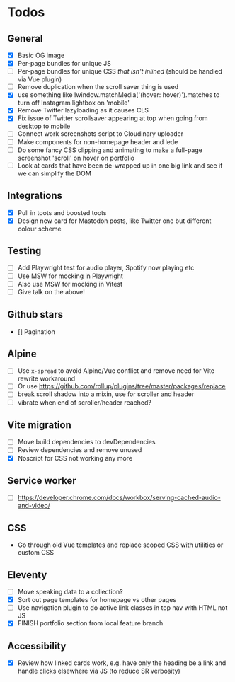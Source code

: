 # Todos

## General

- [x] Basic OG image
- [x] Per-page bundles for unique JS
- [ ] Per-page bundles for unique CSS _that isn't inlined_ (should be handled via Vue plugin)
- [ ] Remove duplication when the scroll saver thing is used
- [x] use something like !window.matchMedia('(hover: hover)').matches to turn off Instagram lightbox on 'mobile'
- [x] Remove Twitter lazyloading as it causes CLS
- [x] Fix issue of Twitter scrollsaver appearing at top when going from desktop to mobile
- [ ] Connect work screenshots script to Cloudinary uploader
- [ ] Make components for non-homepage header and lede
- [ ] Do some fancy CSS clipping and animating to make a full-page screenshot 'scroll' on hover on portfolio
- [ ] Look at cards that have been de-wrapped up in one big link and see if we can simplify the DOM

## Integrations

- [x] Pull in toots and boosted toots
- [x] Design new card for Mastodon posts, like Twitter one but different colour scheme

## Testing

- [ ] Add Playwright test for audio player, Spotify now playing etc
- [ ] Use MSW for mocking in Playwright
- [ ] Also use MSW for mocking in Vitest
- [ ] Give talk on the above!

## Github stars

- [] Pagination

## Alpine

- [ ] Use `x-spread` to avoid Alpine/Vue conflict and remove need for Vite rewrite workaround
- [ ] Or use https://github.com/rollup/plugins/tree/master/packages/replace
- [ ] break scroll shadow into a mixin, use for scroller and header
- [ ] vibrate when end of scroller/header reached?

## Vite migration

- [ ] Move build dependencies to devDependencies
- [ ] Review dependencies and remove unused
- [x] Noscript for CSS not working any more

## Service worker

- [ ] https://developer.chrome.com/docs/workbox/serving-cached-audio-and-video/

## CSS

- Go through old Vue templates and replace scoped CSS with utilities or custom CSS

## Eleventy

- [ ] Move speaking data to a collection?
- [x] Sort out page templates for homepage vs other pages
- [ ] Use navigation plugin to do active link classes in top nav with HTML not JS
- [x] FINISH portfolio section from local feature branch

## Accessibility

- [x] Review how linked cards work, e.g. have only the heading be a link and handle clicks elsewhere via JS (to reduce SR verbosity)
